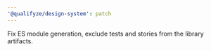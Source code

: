 ```yaml
---
'@qualifyze/design-system': patch
---
```


Fix ES module generation, exclude tests and stories from the library artifacts.
